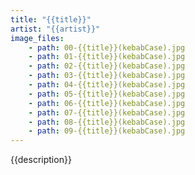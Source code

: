 ```yaml
---
title: "{{title}}"
artist: "{{artist}}"
image_files:
    - path: 00-{{title}}(kebabCase).jpg
    - path: 01-{{title}}(kebabCase).jpg
    - path: 02-{{title}}(kebabCase).jpg
    - path: 03-{{title}}(kebabCase).jpg
    - path: 04-{{title}}(kebabCase).jpg
    - path: 05-{{title}}(kebabCase).jpg
    - path: 06-{{title}}(kebabCase).jpg
    - path: 07-{{title}}(kebabCase).jpg
    - path: 08-{{title}}(kebabCase).jpg
    - path: 09-{{title}}(kebabCase).jpg
---
```


{{description}}
